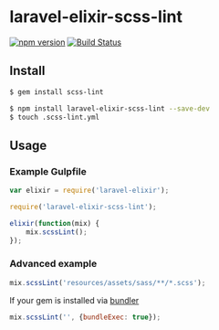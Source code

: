 # laravel-elixir-scss-lint

[![npm version](https://badge.fury.io/js/laravel-elixir-scss-lint.svg)](https://badge.fury.io/js/laravel-elixir-scss-lint)
[![Build Status](https://travis-ci.org/ponko2/laravel-elixir-scss-lint.svg?branch=master)](https://travis-ci.org/ponko2/laravel-elixir-scss-lint)

## Install

```sh
$ gem install scss-lint
```

```sh
$ npm install laravel-elixir-scss-lint --save-dev
$ touch .scss-lint.yml
```

## Usage

### Example Gulpfile

```javascript
var elixir = require('laravel-elixir');

require('laravel-elixir-scss-lint');

elixir(function(mix) {
    mix.scssLint();
});
```

### Advanced example

```javascript
mix.scssLint('resources/assets/sass/**/*.scss');
```

If your gem is installed via [bundler](http://bundler.io)

```javascript
mix.scssLint('', {bundleExec: true});
```
